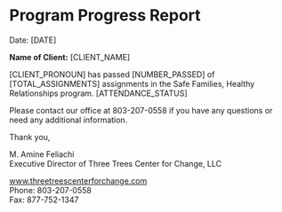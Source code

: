 # Program Progress Report

Date: [DATE]

**Name of Client:** [CLIENT_NAME]

[CLIENT_PRONOUN] has passed [NUMBER_PASSED] of [TOTAL_ASSIGNMENTS] assignments in the Safe Families, Healthy Relationships program. [ATTENDANCE_STATUS]

Please contact our office at 803-207-0558 if you have any questions or need any additional information.

Thank you,

M. Amine Feliachi  
Executive Director of Three Trees Center for Change, LLC  

www.threetreescenterforchange.com  
Phone: 803-207-0558  
Fax: 877-752-1347
